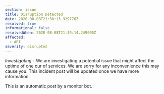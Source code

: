 ```yaml
---
section: issue
title: Disruption Detected
date: 2020-08-08T21:38:13.929776Z
resolved: true
informational: false
resolvedWhen: 2020-08-08T21:39:14.249605Z
affected:
  - API
severity: disrupted
---
```

*Investigating* - We are investigating a potential issue that might affect the uptime of one our of services. We are sorry for any inconvenience this may cause you. This incident post will be updated once we have more information.

This is an automatic post by a monitor bot.
        